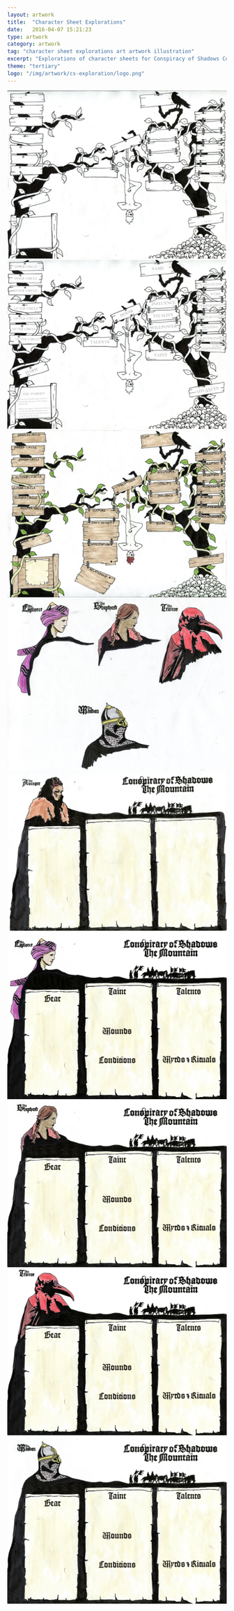 ```yaml
---
layout: artwork
title:  "Character Sheet Explorations"
date:   2016-04-07 15:21:23
type: artwork
category: artwork
tag: "character sheet explorations art artwork illustration"
excerpt: "Explorations of character sheets for Conspiracy of Shadows Core."
theme: "tertiary"
logo: "/img/artwork/cs-exploration/logo.png"
---
```

<div class="image-container">
	<div class="wrapper">
		<section class="artwork">
			<img src="/img/artwork/cs-exploration/first-draft.jpg" alt="First Draft"/>		
		</section>
		<section class="artwork">
			<img src="/img/artwork/cs-exploration/adding-text.jpg" alt="Adding Text Via Photoshop"/>		
		</section>
		<section class="artwork">
			<img src="/img/artwork/cs-exploration/hand-text-color.jpg" alt="Adding Color and Hand Lettering"/>		
		</section>
		<section class="artwork">
			<img src="/img/artwork/cs-exploration/archetypes.jpg" alt="Playing With Archetypes"/>		
		</section>
		<section class="artwork">
			<img src="/img/artwork/cs-exploration/avenger.jpg" alt="The Avenger"/>		
		</section>
		<section class="artwork">
			<img src="/img/artwork/cs-exploration/explorer.jpg" alt="The Explorer"/>		
		</section>
		<section class="artwork">
			<img src="/img/artwork/cs-exploration/shepherd.jpg" alt="The Shepherd"/>		
		</section>
		<section class="artwork">
			<img src="/img/artwork/cs-exploration/traitor.jpg" alt="The Traitor"/>		
		</section>
		<section class="artwork">
			<img src="/img/artwork/cs-exploration/warden.jpg" alt="The Warden"/>		
		</section>
	</div>
</div>